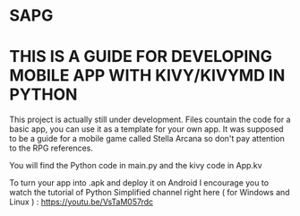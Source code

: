 # SAPG

# THIS IS A GUIDE FOR DEVELOPING MOBILE APP WITH KIVY/KIVYMD IN PYTHON #

This project is actually still under development. Files countain the code for a basic app, you can use it as a template for your own app. It was supposed to be a guide for a mobile game called Stella Arcana so don't pay attention to the RPG references.

You will find the Python code in main.py and the kivy code in App.kv

To turn your app into .apk and deploy it on Android I encourage you to watch the tutorial of Python Simplified channel right here ( for Windows and Linux ) : https://youtu.be/VsTaM057rdc

